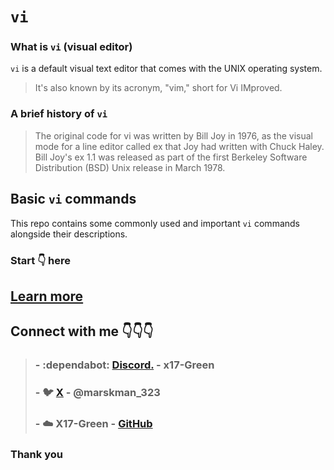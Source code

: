 # `vi`
### What is `vi` (visual editor)
`vi` is a default visual text editor that comes with the UNIX operating system.
> It's also known by its acronym, "vim," short for Vi IMproved.

### A brief history of `vi`
> The original code for vi was written by Bill Joy in 1976, as the visual mode for a line editor called ex that Joy had written with Chuck Haley. Bill Joy's ex 1.1 was released as part of the first Berkeley Software Distribution (BSD) Unix release in March 1978.

## **Basic `vi` commands**
This repo contains some commonly used and important `vi` commands alongside their descriptions.

### Start :point_down: here
## **[Learn more](vi/vi.md)**

## Connect with me :point_down::point_down::point_down: 
> ### - :dependabot: [Discord.](https://discord.com/users/982980024950997073) - **x17-Green** 
> ### - :bird: [X](https://twitter.com/marksman_323) - @marskman_323
> ### - :cloud: X17-Green - [GitHub](https://github.com/x17-Green)

### **Thank you**

